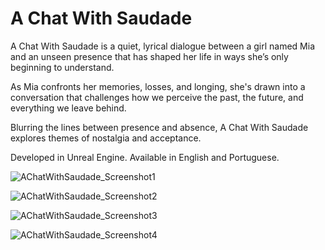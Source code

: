 # A Chat With Saudade

A Chat With Saudade is a quiet, lyrical dialogue between a girl named Mia and an unseen presence that has shaped her life in ways she’s only beginning to understand.

As Mia confronts her memories, losses, and longing, she's drawn into a conversation that challenges how we perceive the past, the future, and everything we leave behind. 

Blurring the lines between presence and absence, A Chat With Saudade explores themes of nostalgia and acceptance.

Developed in Unreal Engine. Available in English and Portuguese. 

![AChatWithSaudade_Screenshot1](https://github.com/user-attachments/assets/b9135a84-9bfd-4923-9e4e-69cec8a10ca2)

![AChatWithSaudade_Screenshot2](https://github.com/user-attachments/assets/9b9d9812-218a-4936-adb8-64da52d36a05)

![AChatWithSaudade_Screenshot3](https://github.com/user-attachments/assets/cb93917d-1f09-422f-9a7a-9e86d52c068a)

![AChatWithSaudade_Screenshot4](https://github.com/user-attachments/assets/e0b97bc1-b637-4908-9849-f54d06d9ad22)

